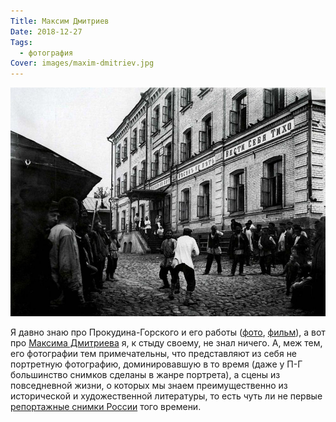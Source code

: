 ```yaml
---
Title: Максим Дмитриев
Date: 2018-12-27
Tags:
  - фотография
Cover: images/maxim-dmitriev.jpg
---
```


![Кулачный бой перед ночлежным домом Н.А. Бугрова. Негатив 18 × 24 см.](images/maxim-dmitriev.jpg)

Я давно знаю про Прокудина-Горского и его работы ([фото][], [фильм][]), а вот про [Максима Дмитриева][wiki] я, к стыду своему, не знал ничего. А, меж тем, его фотографии тем примечательны, что представляют из себя не портретную фотографию, доминировавшую в то время (даже у П-Г большинство снимков сделаны в жанре портрета), а сцены из повседневной жизни, о которых мы знаем преимущественно из исторической и художественной литературы, то есть чуть ли не первые [репортажные снимки России][cl] того времени.

[фото]: http://www.loc.gov/pictures/search/?st=grid&co=prok
[фильм]: https://www.youtube.com/watch?v=QaeRj-ApktY
[wiki]: https://ru.wikipedia.org/wiki/%D0%94%D0%BC%D0%B8%D1%82%D1%80%D0%B8%D0%B5%D0%B2,_%D0%9C%D0%B0%D0%BA%D1%81%D0%B8%D0%BC_%D0%9F%D0%B5%D1%82%D1%80%D0%BE%D0%B2%D0%B8%D1%87
[cl]: https://cameralabs.org/9852-fotografii-tsarskoj-rossii-ot-osnovopolozhnika-fotozhurnalistiki-maksima-dmitrieva
